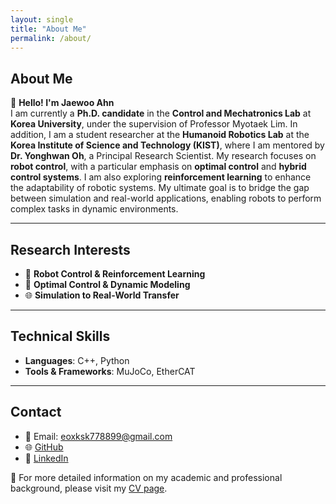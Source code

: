```yaml
---
layout: single
title: "About Me"
permalink: /about/
---
```

## About Me

👋 **Hello! I'm Jaewoo Ahn**  
I am currently a **Ph.D. candidate** in the **Control and Mechatronics Lab** at **Korea University**, under the supervision of Professor Myotaek Lim. 
In addition, I am a student researcher at the **Humanoid Robotics Lab** at the **Korea Institute of Science and Technology (KIST)**, where I am mentored by **Dr. Yonghwan Oh**, a Principal Research Scientist.
My research focuses on **robot control**, with a particular emphasis on **optimal control** and **hybrid control systems**. I am also exploring **reinforcement learning** to enhance the adaptability of robotic systems. My ultimate goal is to bridge the gap between simulation and real-world applications, enabling robots to perform complex tasks in dynamic environments.

---

## Research Interests
- 🤖 **Robot Control & Reinforcement Learning**
- 🧠 **Optimal Control & Dynamic Modeling**
- 🌐 **Simulation to Real-World Transfer**

---

## Technical Skills
- **Languages**: C++, Python
- **Tools & Frameworks**: MuJoCo, EtherCAT

---

## Contact
- 📧 Email: eoxksk778899@gmail.com
- 🌐 [GitHub](https://github.com/wooya0130)
- 💼 [LinkedIn](https://linkedin.com/in/yourusername)

📝 For more detailed information on my academic and professional background, please visit my [CV page](./cv/).
